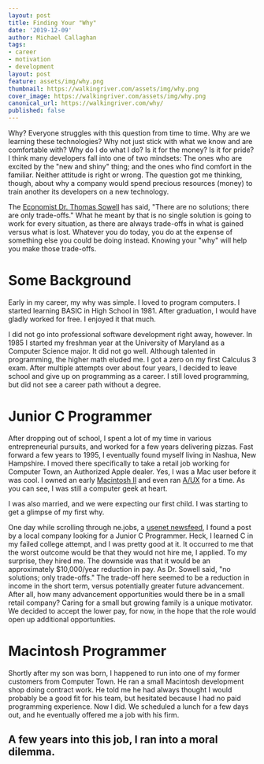 ```yaml
---
layout: post
title: Finding Your "Why" 
date: '2019-12-09'
author: Michael Callaghan
tags: 
- career 
- motivation
- development
layout: post
feature: assets/img/why.png
thumbnail: https://walkingriver.com/assets/img/why.png
cover_image: https://walkingriver.com/assets/img/why.png
canonical_url: https://walkingriver.com/why/
published: false
---
```


Why? Everyone struggles with this question from time to time.  Why are we learning these technologies? Why not just stick with what we know and are comfortable with? Why do I do what I do? Is it for the money? Is it for pride? I think many developers fall into one of two mindsets: The ones who are excited by the "new and shiny" thing; and the ones who find comfort in the familiar. Neither attitude is right or wrong. The question got me thinking, though, about why a company would spend precious resources (money) to train another its developers on a new technology.

<!--more-->

The [Economist Dr. Thomas Sowell](https://tsowell.com/) has said, "There are no solutions; there are only trade-offs." What he meant by that is no single solution is going to work for every situation, as there are always trade-offs in what is gained versus what is lost. Whatever you do today, you do at the expense of something else you could be doing instead. Knowing your "why" will help you make those trade-offs.

# Some Background
Early in my career, my why was simple. I loved to program computers. I started learning BASIC in High School in 1981. After graduation, I would have gladly worked for free. I enjoyed it that much.

I did not go into professional software development right away, however. In 1985 I started my freshman year at the University of Maryland as a Computer Science major. It did not go well. Although talented in programming, the higher math eluded me. I got a zero on my first Calculus 3 exam. After multiple attempts over about four years, I decided to leave school and give up on programming as a career. I still loved programming, but did not see a career path without a degree.

# Junior C Programmer
After dropping out of school, I spent a lot of my time in various entrepreneurial pursuits, and worked for a few years delivering pizzas. Fast forward a few years to 1995, I eventually found myself living in Nashua, New Hampshire. I moved there specifically to take a retail job working for Computer Town, an Authorized Apple dealer. Yes, I was a Mac user before it was cool. I owned an early [Macintosh II](https://en.wikipedia.org/wiki/Macintosh_II) and even ran [A/UX](https://en.wikipedia.org/wiki/A/UX) for a time. As you can see, I was still a computer geek at heart.

I was also married, and we were expecting our first child. I was starting to get a glimpse of my first why.

One day while scrolling through ne.jobs, a [usenet newsfeed](https://en.wikipedia.org/wiki/Usenet#ISPs,_news_servers,_and_newsfeeds), I found a post by a local company looking for a Junior C Programmer. Heck, I learned C in my failed college attempt, and I was pretty good at it. It occurred to me that the worst outcome would be that they would not hire me,  I applied. To my surprise, they hired me. The downside was that it would be an approximately $10,000/year reduction in pay. As Dr. Sowell said, "no solutions; only trade-offs." The trade-off here seemed to be a reduction in income in the short term, versus potentially greater future advancement. After all, how many advancement opportunities would there be in a small retail company? Caring for a small but growing family is a unique motivator. We decided to accept the lower pay, for now, in the hope that the role would open up additional opportunities. 

# Macintosh Programmer
Shortly after my son was born, I happened to run into one of my former customers from Computer Town. He ran a small Macintosh development shop doing contract work. He told me he had always thought I would probably be a good fit for his team, but hesitated because I had no paid programming experience. Now I did. We scheduled a lunch for a few days out, and he eventually offered me a job with his firm.

A few years into this job, I ran into a moral dilemma. 
---

